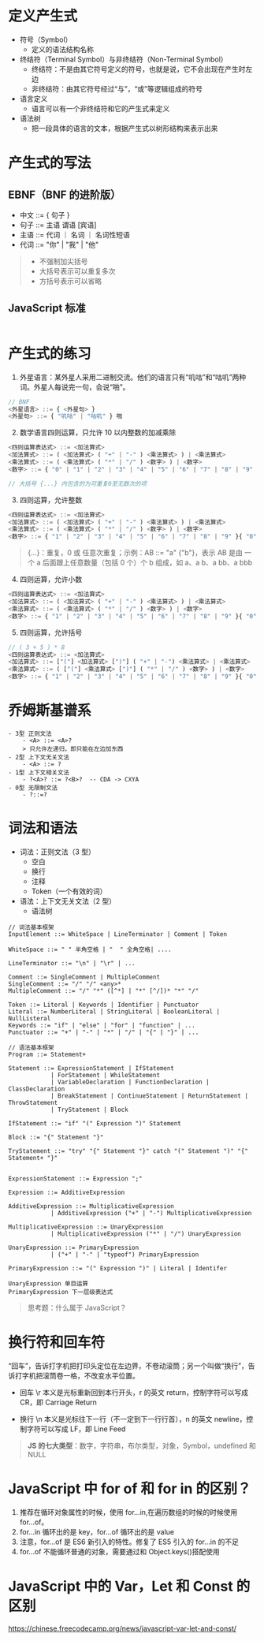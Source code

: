 # 定义产生式

- 符号（Symbol）
  - 定义的语法结构名称
- 终结符（Terminal Symbol）与非终结符（Non-Terminal Symbol）
  - 终结符：不是由其它符号定义的符号，也就是说，它不会出现在产生时左边
  - 非终结符：由其它符号经过“与”，“或”等逻辑组成的符号
- 语言定义
  - 语言可以有一个非终结符和它的产生式来定义
- 语法树
  - 把一段具体的语言的文本，根据产生式以树形结构来表示出来

# 产生式的写法

## EBNF（BNF 的进阶版）

- 中文 ::= { 句子 }
- 句子 ::= 主语 谓语 [宾语]
- 主语 ::= 代词 ｜ 名词 ｜ 名词性短语
- 代词 ::= "你" | "我" | "他"

> - 不强制加尖括号
> - 大括号表示可以重复多次
> - 方括号表示可以省略

## JavaScript 标准

```

```

# 产生式的练习

1. 外星语言：某外星人采用二进制交流。他们的语言只有“叽咕”和“咕叽”两种词。外星人每说完一句，会说“啪”。

```js
// BNF
<外星语言> ::= { <外星句> }
<外星句> ::= { "叽咕" | "咕叽" } 啪
```

2. 数学语言四则运算，只允许 10 以内整数的加减乘除

```js
<四则运算表达式> ::= <加法算式>
<加法算式> ::= ( <加法算式> ( "+" | "-" ) <乘法算式> ) | <乘法算式>
<乘法算式> ::= ( <乘法算式> ( "*" | "/" ) <数字> ) | <数字>
<数字> ::= { "0" | "1" | "2" | "3" | "4" | "5" | "6" | "7" | "8" | "9" }

// 大括号 {...} 内包含的为可重复0至无数次的项
```

3. 四则运算，允许整数

```js
<四则运算表达式> ::= <加法算式>
<加法算式> ::= ( <加法算式> ( "+" | "-" ) <乘法算式> ) | <乘法算式>
<乘法算式> ::= ( <乘法算式> ( "*" | "/" ) <数字> ) | <数字>
<数字> ::= { "1" | "2" | "3" | "4" | "5" | "6" | "7" | "8" | "9" }{ "0" | "1" | "2" | "3" | "4" | "5" | "6" | "7" | "8" | "9" }
```

> {...}：重复，0 或 任意次重复；示例：AB ::= "a" {"b"}，表示 AB 是由 一个 a 后面跟上任意数量（包括 0 个）个 b 组成，如 a、a b、a bb、a bbb

4. 四则运算，允许小数

```js
<四则运算表达式> ::= <加法算式>
<加法算式> ::= ( <加法算式> ( "+" | "-" ) <乘法算式> ) | <乘法算式>
<乘法算式> ::= ( <乘法算式> ( "*" | "/" ) <数字> ) | <数字>
<数字> ::= { "1" | "2" | "3" | "4" | "5" | "6" | "7" | "8" | "9" }{ "0" | "1" | "2" | "3" | "4" | "5" | "6" | "7" | "8" | "9" } . {"0" | "1" | "2" | "3" | "4" | "5" | "6" | "7" | "8" | "9" }
```

5. 四则运算，允许括号

```js
// ( 3 + 5 ) * 8
<四则运算表达式> ::= <加法算式>
<加法算式> ::= ["("] <加法算式> [")"] ( "+" | "-") <乘法算式> | <乘法算式>
<乘法算式> ::= ( ["("] <乘法算式> [")"] ( "*" | "/" ) <数字> ) | <数字>
<数字> ::= { "1" | "2" | "3" | "4" | "5" | "6" | "7" | "8" | "9" }{ "0" | "1" | "2" | "3" | "4" | "5" | "6" | "7" | "8" | "9" } . {"0" | "1" | "2" | "3" | "4" | "5" | "6" | "7" | "8" | "9" }
```

# 乔姆斯基谱系

```
- 3型 正则文法
	- <A> ::= <A>?
	> 只允许左递归，即只能在左边加东西
- 2型 上下文无关文法
	- <A> ::= ?
- 1型 上下文相关文法
	- ?<A>? ::= ?<B>?  -- CDA -> CXYA
- 0型 无限制文法
	- ?::=?
```

# 词法和语法

- 词法：正则文法（3 型）
  - 空白
  - 换行
  - 注释
  - Token（一个有效的词）
- 语法：上下文无关文法（2 型）
  - 语法树

```
// 词法基本框架
InputElement ::= WhiteSpace | LineTerminator | Comment | Token

WhiteSpace ::= " " 半角空格 | "	 " 全角空格| ....

LineTerminator ::= "\n" | "\r" | ...

Comment ::= SingleComment | MultipleComment
SingleComment ::= "/" "/" <any>*
MultipleComment ::= "/" "*" ([^*] | "*" [^/])* "*" "/"

Token ::= Literal | Keywords | Identifier | Punctuator
Literal ::= NumberLiteral | StringLiteral | BooleanLiteral | NullListeral
Keywords ::= "if" | "else" | "for" | "function" | ...
Punctuator ::= "+" | "-" | "*" | "/" | "{" | "}" | ...

// 语法基本框架
Program ::= Statement+

Statement ::= ExpressionStatement | IfStatement
			| ForStatement | WhileStatement
			| VariableDeclaration | FunctionDeclaration | ClassDeclaration
			| BreakStatement | ContinueStatement | ReturnStatement | ThrowStatement
			| TryStatement | Block

IfStatement ::= "if" "(" Expression ")" Statement

Block ::= "{" Statement "}"

TryStatement ::= "try" "{" Statement "}" catch "(" Statement ")" "{" Statement+ "}"


ExpressionStatement ::= Expression ";"

Expression ::= AdditiveExpression

AdditiveExpression ::= MultiplicativeExpression
			| AdditiveExpression ("+" | "-") MultiplicativeExpression

MultiplicativeExpression ::= UnaryExpression
			| MultiplicativeExpression ("*" | "/") UnaryExpression

UnaryExpression ::= PrimaryExpression
			| ("+" | "-" | "typeof") PrimaryExpression

PrimaryExpression ::= "(" Expression ")" | Literal | Identifer

UnaryExpression 单目运算
PrimaryExpression 下一层级表达式
```

> 思考题：什么属于 JavaScript？

# 换行符和回车符

“回车”，告诉打字机把打印头定位在左边界，不卷动滚筒；另一个叫做“换行”，告诉打字机把滚筒卷一格，不改变水平位置。

- 回车 \r 本义是光标重新回到本行开头，r 的英文 return，控制字符可以写成 CR，即 Carriage Return

- 换行 \n 本义是光标往下一行（不一定到下一行行首），n 的英文 newline，控制字符可以写成 LF，即 Line Feed

> **JS 的七大类型**：数字，字符串，布尔类型，对象，Symbol，undefined 和 NULL

# JavaScript 中 for of 和 for in 的区别？

1. 推荐在循环对象属性的时候，使用 for...in,在遍历数组的时候的时候使用 for...of。
2. for...in 循环出的是 key，for...of 循环出的是 value
3. 注意，for...of 是 ES6 新引入的特性。修复了 ES5 引入的 for...in 的不足
4. for...of 不能循环普通的对象，需要通过和 Object.keys()搭配使用

# JavaScript 中的 Var，Let 和 Const 的区别

https://chinese.freecodecamp.org/news/javascript-var-let-and-const/
